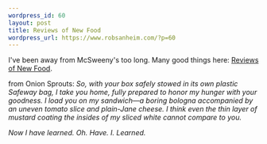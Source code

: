 ```yaml
--- 
wordpress_id: 60
layout: post
title: Reviews of New Food
wordpress_url: https://www.robsanheim.com/?p=60
---
```

I've been away from McSweeny's too long.  Many good things here: <a href="https://www.mcsweeneys.net/links/newfood/">Reviews of New Food</a>.

from Onion Sprouts: <em>So, with your box safely stowed in its own plastic Safeway bag, I take you home, fully prepared to honor my hunger with your goodness. I load you on my sandwich—a boring bologna accompanied by an uneven tomato slice and plain-Jane cheese. I think even the thin layer of mustard coating the insides of my sliced white cannot compare to you.

Now I have learned. Oh. Have. I. Learned. </em>
